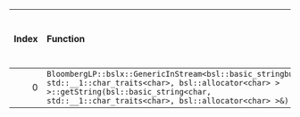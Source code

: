 |   Index | Function                                                                                                                                                                                                       |   Difference in number of lines |   Function size difference in bytes | Disassembly                                                            |   Number of lines in `assume` build |   Number of bytes in `assume` build |   Number of lines in `none` build |   Number of bytes in `none` build |
|--------:|:---------------------------------------------------------------------------------------------------------------------------------------------------------------------------------------------------------------|--------------------------------:|------------------------------------:|:-----------------------------------------------------------------------|------------------------------------:|------------------------------------:|----------------------------------:|----------------------------------:|
|       0 | `BloombergLP::bslx::GenericInStream<bsl::basic_stringbuf<char, std::__1::char_traits<char>, bsl::allocator<char> > >::getString(bsl::basic_string<char, std::__1::char_traits<char>, bsl::allocator<char> >&)` |                               5 |                                  16 | [Assumed](0.assume.s.txt), [Ignored](0.none.s.txt), [Diff](0.diff.txt) |                                 672 |                             4407888 |                               656 |                           4407872 |